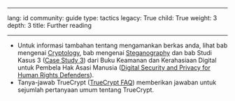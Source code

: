 

---

lang: id
community: guide
type: tactics
legacy: True
child: True
weight: 3
depth: 3
title: Further reading

---

* Untuk informasi tambahan tentang mengamankan berkas anda, lihat bab mengenai [Cryptology](http://www.frontlinedefenders.org/manual/en/esecman/chapter2_4.html), bab mengenai [Steganography](http://www.frontlinedefenders.org/manual/en/esecman/chapter2_8.html) dan bab Studi Kasus 3 ([Case Study 3](http://www.frontlinedefenders.org/manual/en/esecman/chapter4_2.html)) dari Buku Keamanan dan Kerahasiaan Digital untuk Pembela Hak Asasi Manusia ([Digital Security and Privacy for Human Rights Defenders](http://www.frontlinedefenders.org/manual/en/esecman)).
* Tanya-jawab TrueCrypt ([TrueCrypt FAQ](http://www.truecrypt.org/faq.php)) memberikan jawaban untuk sejumlah pertanyaan umum tentang TrueCrypt. 



